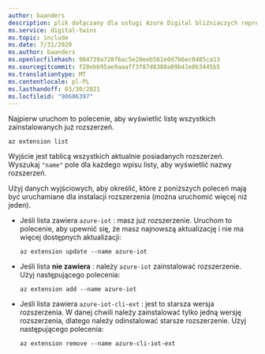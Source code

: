 ```yaml
---
author: baanders
description: plik dołączany dla usługi Azure Digital bliźniaczych reprezentacji — Konfigurowanie najnowszego rozszerzenia IoT
ms.service: digital-twins
ms.topic: include
ms.date: 7/31/2020
ms.author: baanders
ms.openlocfilehash: 984739a728f6ac5e28eeb561e0d7b6ec0485ca13
ms.sourcegitcommit: f28ebb95ae9aaaff3f87d8388a09b41e0b3445b5
ms.translationtype: MT
ms.contentlocale: pl-PL
ms.lasthandoff: 03/30/2021
ms.locfileid: "90606397"
---
```

Najpierw uruchom to polecenie, aby wyświetlić listę wszystkich zainstalowanych już rozszerzeń.

```azurecli-interactive
az extension list
```

Wyjście jest tablicą wszystkich aktualnie posiadanych rozszerzeń. Wyszukaj `"name"` pole dla każdego wpisu listy, aby wyświetlić nazwy rozszerzeń.

Użyj danych wyjściowych, aby określić, które z poniższych poleceń mają być uruchamiane dla instalacji rozszerzenia (można uruchomić więcej niż jeden).
* Jeśli lista zawiera `azure-iot` : masz już rozszerzenie. Uruchom to polecenie, aby upewnić się, że masz najnowszą aktualizację i nie ma więcej dostępnych aktualizacji:

   ```azurecli-interactive
   az extension update --name azure-iot
   ```

* Jeśli lista **nie zawiera** : należy `azure-iot` zainstalować rozszerzenie. Użyj następującego polecenia:

    ```azurecli-interactive
    az extension add --name azure-iot
    ```

* Jeśli lista zawiera `azure-iot-cli-ext` : jest to starsza wersja rozszerzenia. W danej chwili należy zainstalować tylko jedną wersję rozszerzenia, dlatego należy odinstalować starsze rozszerzenie. Użyj następującego polecenia:

   ```azurecli-interactive
   az extension remove --name azure-cli-iot-ext
   ```